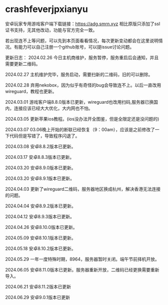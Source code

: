 # crashfeverjpxianyu
安卓玩家专用游戏客户端下载链接：https://adg.smrn.xyz
相比原版只添加了ssl证书支持，无其他改动，功能与官方完全一致。

若出现连不上等问题，可以先到本页面看看情况，每次更新变动都会在这里说明情况。有能力可以自己注册一个github账号，可以提issue讨论问题。

更新日志：
2024.02.26 今日主机商维护，服务暂停，服务重启后会通知，并且需要更新二维码。

2024.02.27 主机维护完毕，服务启动，需要扫新的二维码，旧的可以删除。

2024.02.28 弃用nekobox，因为似乎有奇怪的bug会导致连不上。以后一直改用wireguard，教程也更新。

2024.03.01 游戏客户端8.8.0版本已更新，wireguard也改用扫码,服务器已换国内，连接应该已经大大优化，大内网也不怕。

2024.03.05 更新苹果ios教程。(ios没办法开全图鉴，但是全限定还是没问题的)

2024.03.07 03.06晚上开始的断联已经恢复（9：00am），应该是之前修改了一下代码但是写错了，导致程序闪退了。

2024.03.08 安卓8.8.2版本已更新。

2024.03.17 安卓8.8.3版本已更新。

2024.03.20 安卓8.9.0版本已更新。

2024.03.20 安卓8.9.1版本已更新。

2024.04.03 更新了wireguard二维码，服务器地区换成杭州，解决香港无法连接的问题。

2024.04.04 安卓8.9.2版本已更新。

2024.04.12 安卓8.9.3版本已更新。

2024.04.26 安卓8.10.0版本已更新。

2024.05.09 安卓8.10.1版本已更新。

2024.05.18 安卓8.10.2版本已更新。

2024.05.29 一年一度特殊时期，8964，服务器暂时关闭。端午节前择机开放。

2024.06.05 安卓8.11.0版本已更新。服务器重新开放，二维码已经更换需要重新导入。

2024.06.21 安卓8.11.2版本已更新

2024.06.29 安卓9.0.1版本已更新